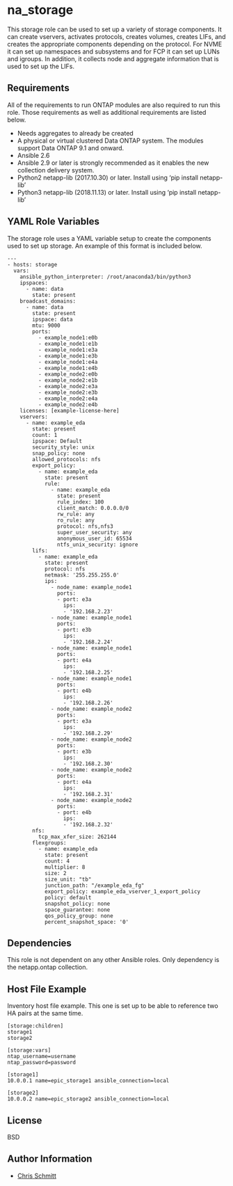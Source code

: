 # na_storage

This storage role can be used to set up a variety of storage components. It can create vservers, activates protocols, creates volumes, creates LIFs, and creates the appropriate components depending on the protocol. For NVME it can set up namespaces and subsystems and for FCP it can set up LUNs and igroups. In addition, it collects node and aggregate information that is used to set up the LIFs.

## Requirements

All of the requirements to run ONTAP modules are also required to run this role. Those requirements as well as additional requirements are listed below.

- Needs aggregates to already be created
- A physical or virtual clustered Data ONTAP system. The modules support Data ONTAP 9.1 and onward.
- Ansible 2.6
- Ansible 2.9 or later is strongly recommended as it enables the new collection delivery system.
- Python2 netapp-lib (2017.10.30) or later. Install using ‘pip install netapp-lib’
- Python3 netapp-lib (2018.11.13) or later. Install using ‘pip install netapp-lib’

## YAML Role Variables

The storage role uses a YAML variable setup to create the components used to set up storage. An example of this format is included below.

    ---
    - hosts: storage
      vars:
        ansible_python_interpreter: /root/anaconda3/bin/python3
        ipspaces:
          - name: data
            state: present
        broadcast_domains:
          - name: data
            state: present
            ipspace: data
            mtu: 9000
            ports: 
              - example_node1:e0b
              - example_node1:e1b
              - example_node1:e3a
              - example_node1:e3b
              - example_node1:e4a
              - example_node1:e4b
              - example_node2:e0b
              - example_node2:e1b
              - example_node2:e3a
              - example_node2:e3b
              - example_node2:e4a
              - example_node2:e4b
        licenses: [example-license-here]
        vservers:
          - name: example_eda
            state: present
            count: 1
            ipspace: Default
            security_style: unix
            snap_policy: none
            allowed_protocols: nfs
            export_policy:
              - name: example_eda
                state: present
                rule:
                  - name: example_eda
                    state: present
                    rule_index: 100
                    client_match: 0.0.0.0/0
                    rw_rule: any
                    ro_rule: any
                    protocol: nfs,nfs3
                    super_user_security: any
                    anonymous_user_id: 65534
                    ntfs_unix_security: ignore
            lifs:
              - name: example_eda
                state: present
                protocol: nfs
                netmask: '255.255.255.0'
                ips: 
                  - node_name: example_node1
                    ports:
                    - port: e3a
                      ips:
                      - '192.168.2.23'
                  - node_name: example_node1
                    ports:
                    - port: e3b
                      ips:
                      - '192.168.2.24'
                  - node_name: example_node1
                    ports:
                    - port: e4a
                      ips:
                      - '192.168.2.25'
                  - node_name: example_node1
                    ports:
                    - port: e4b
                      ips:
                      - '192.168.2.26'
                  - node_name: example_node2
                    ports:
                    - port: e3a
                      ips:
                      - '192.168.2.29'
                  - node_name: example_node2
                    ports:
                    - port: e3b
                      ips:
                      - '192.168.2.30'
                  - node_name: example_node2
                    ports:
                    - port: e4a
                      ips:
                      - '192.168.2.31'
                  - node_name: example_node2
                    ports:
                    - port: e4b
                      ips:
                      - '192.168.2.32'
            nfs:
              tcp_max_xfer_size: 262144
            flexgroups: 
              - name: example_eda
                state: present
                count: 4
                multiplier: 8
                size: 2
                size_unit: "tb"
                junction_path: "/example_eda_fg"
                export_policy: example_eda_vserver_1_export_policy
                policy: default
                snapshot_policy: none
                space_guarantee: none
                qos_policy_group: none
                percent_snapshot_space: '0'

## Dependencies

This role is not dependent on any other Ansible roles. Only dependency is the netapp.ontap collection.

## Host File Example

Inventory host file example. This one is set up to be able to reference two HA pairs at the same time.

    [storage:children]
    storage1
    storage2

    [storage:vars]
    ntap_username=username
    ntap_password=password

    [storage1]
    10.0.0.1 name=epic_storage1 ansible_connection=local

    [storage2]
    10.0.0.2 name=epic_storage2 ansible_connection=local

## License

BSD

## Author Information

- [Chris Schmitt](mailto:Chris.Schmitt@netapp.com)
